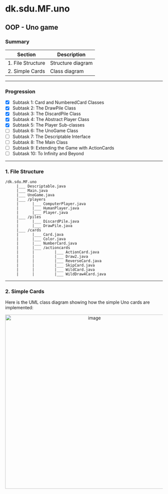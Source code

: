 # dk.sdu.MF.uno
## OOP - Uno game

### Summary
| Section | Description |
| ------- | ----------- |
| 1. File Structure | Structure diagram |
| 2. Simple Cards | Class diagram |

---
### Progression
- [X] Subtask 1: Card and NumberedCard Classes
- [X] Subtask 2: The DrawPile Class
- [X] Subtask 3: The DiscardPile Class
- [X] Subtask 4: The Abstract Player Class
- [X] Subtask 5: The Player Sub-classes
- [ ] Subtask 6: The UnoGame Class
- [ ] Subtask 7: The Descriptable Interface
- [ ] Subtask 8: The Main Class
- [ ] Subtask 9: Extending the Game with ActionCards
- [ ] Subtask 10: To Infinity and Beyond

---
### 1. File Structure
```
/dk.sdu.MF.uno
     |___ Descriptable.java
     |___ Main.java
     |___ UnoGame.java
     |___ /players
     |      |___ ComputerPlayer.java
     |      |___ HumanPlayer.java
     |      |___ Player.java
     |___ /piles
     |      |___ DiscardPile.java
     |      |___ DrawPile.java
     |___ /cards
     |      |___ Card.java
     |      |___ Color.java
     |      |___ NumberCard.java
     |      |___ /actioncards
     |      |         |___ ActionCard.java
     |      |         |___ Draw2.java
     |      |         |___ ReverseCard.java
     |      |         |___ SkipCard.java
     |      |         |___ WildCard.java
     |      |         |___ WildDraw4Card.java
```

---
### 2. Simple Cards
Here is the UML class diagram showing how the simple Uno cards are implemented:
<p align="center">
     <img width="555" alt="image" src="https://github.com/MiloFournier/dk.sdu.MF.uno/assets/132404970/a8f3ca78-aad8-42b6-af99-46a4ff3928e1">
</p>




